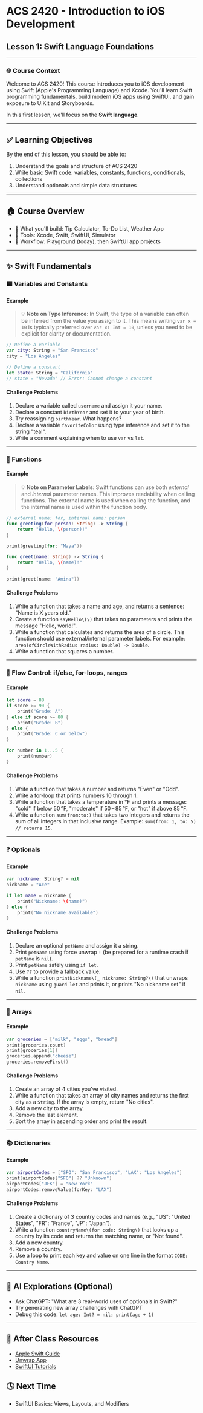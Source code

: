 # ACS 2420 - Introduction to iOS Development

## Lesson 1: Swift Language Foundations

---

### 🌐 Course Context

Welcome to ACS 2420! This course introduces you to iOS development using Swift (Apple's Programming Language) and Xcode. You'll learn Swift programming fundamentals, build modern iOS apps using SwiftUI, and gain exposure to UIKit and Storyboards.

In this first lesson, we'll focus on the **Swift language**.

---

## ✅ Learning Objectives

By the end of this lesson, you should be able to:

1. Understand the goals and structure of ACS 2420
2. Write basic Swift code: variables, constants, functions, conditionals, collections
3. Understand optionals and simple data structures

---

## 🏠 Course Overview

* 🤔 What you'll build: Tip Calculator, To-Do List, Weather App
* 📘 Tools: Xcode, Swift, SwiftUI, Simulator
* 💼 Workflow: Playground (today), then SwiftUI app projects

---

## ✨ Swift Fundamentals

### 🟦 Variables and Constants

#### Example

> 💡 **Note on Type Inference**: In Swift, the type of a variable can often be inferred from the value you assign to it. This means writing `var x = 10` is typically preferred over `var x: Int = 10`, unless you need to be explicit for clarity or documentation.

```swift
// Define a variable
var city: String = "San Francisco"
city = "Los Angeles"

// Define a constant
let state: String = "California"
// state = "Nevada" // Error: Cannot change a constant
```

#### Challenge Problems

1. Declare a variable called `username` and assign it your name.
2. Declare a constant `birthYear` and set it to your year of birth.
3. Try reassigning `birthYear`. What happens?
4. Declare a variable `favoriteColor` using type inference and set it to the string "teal".
5. Write a comment explaining when to use `var` vs `let`.

---

### 🔧 Functions

#### Example

> 💡 **Note on Parameter Labels**: Swift functions can use both *external* and *internal* parameter names. This improves readability when calling functions. The external name is used when calling the function, and the internal name is used within the function body.

```swift
// external name: for, internal name: person
func greeting(for person: String) -> String {
    return "Hello, \(person)!"
}

print(greeting(for: "Maya"))
```

```swift
func greet(name: String) -> String {
    return "Hello, \(name)!"
}

print(greet(name: "Amina"))
```

#### Challenge Problems

1. Write a function that takes a name and age, and returns a sentence: "Name is X years old."
2. Create a function `sayHello\(\)` that takes no parameters and prints the message "Hello, world!".
3. Write a function that calculates and returns the area of a circle. This function should use external/internal parameter labels. For example: `area(ofCircleWithRadius radius: Double) -> Double`.
4. Write a function that squares a number.

---

### 🔄 Flow Control: if/else, for-loops, ranges

#### Example

```swift
let score = 88
if score >= 90 {
    print("Grade: A")
} else if score >= 80 {
    print("Grade: B")
} else {
    print("Grade: C or below")
}

for number in 1...5 {
    print(number)
}
```

#### Challenge Problems

1. Write a function that takes a number and returns "Even" or "Odd".
2. Write a for-loop that prints numbers 10 through 1.
3. Write a function that takes a temperature in °F and prints a message: "cold" if below 50 °F, "moderate" if 50 – 85 °F, or "hot" if above 85 °F.
4. Write a function `sum(from:to:)` that takes two integers and returns the sum of all integers in that inclusive range. Example: `sum(from: 1, to: 5) // returns 15`.

---

### ❓ Optionals

#### Example

```swift
var nickname: String? = nil
nickname = "Ace"

if let name = nickname {
    print("Nickname: \(name)")
} else {
    print("No nickname available")
}
```

#### Challenge Problems

1. Declare an optional `petName` and assign it a string.
2. Print `petName` using force unwrap `!` (be prepared for a runtime crash if `petName` is `nil`).
3. Print `petName` safely using `if let`.
4. Use `??` to provide a fallback value.
5. Write a function `printNickname\(_ nickname: String?\)` that unwraps `nickname` using `guard let` and prints it, or prints "No nickname set" if `nil`.

---

### 🍏 Arrays

#### Example

```swift
var groceries = ["milk", "eggs", "bread"]
print(groceries.count)
print(groceries[1])
groceries.append("cheese")
groceries.removeFirst()
```

#### Challenge Problems

1. Create an array of 4 cities you've visited.
2. Write a function that takes an array of city names and returns the first city as a `String`. If the array is empty, return "No cities".
3. Add a new city to the array.
4. Remove the last element.
5. Sort the array in ascending order and print the result.

---

### 📚 Dictionaries

#### Example

```swift
var airportCodes = ["SFO": "San Francisco", "LAX": "Los Angeles"]
print(airportCodes["SFO"] ?? "Unknown")
airportCodes["JFK"] = "New York"
airportCodes.removeValue(forKey: "LAX")
```

#### Challenge Problems

1. Create a dictionary of 3 country codes and names (e.g., "US": "United States", "FR": "France", "JP": "Japan").
2. Write a function `countryName\(for code: String\)` that looks up a country by its code and returns the matching name, or "Not found".
3. Add a new country.
4. Remove a country.
5. Use a loop to print each key and value on one line in the format `CODE: Country Name`.

---

## 🧪 AI Explorations (Optional)

* Ask ChatGPT: "What are 3 real-world uses of optionals in Swift?"
* Try generating new array challenges with ChatGPT
* Debug this code: `let age: Int? = nil; print(age + 1)`

---

## 📍 After Class Resources

* [Apple Swift Guide](https://swift.org/documentation/#the-swift-programming-language)
* [Unwrap App](https://apps.apple.com/us/app/unwrap/id1440611372)
* [SwiftUI Tutorials](https://developer.apple.com/tutorials/swiftui)

## 🕓 Next Time

* SwiftUI Basics: Views, Layouts, and Modifiers
